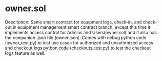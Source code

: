 # owner.sol

Description: Same smart contract for equipment logs, check-in, and check-out in equipment management smart contract branch, except this time it implements access control for Admins and Users(owner.sol) and it also has the companion .json file (owner.json). Comes with debug python code (owner_test.py) to test use cases for authorized and unauthroized access and checkout logs pytbon code (checkouts_test.py) to test the checkout logs feature as well.
